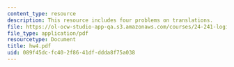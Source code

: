 ```yaml
---
content_type: resource
description: This resource includes four problems on translations.
file: https://ol-ocw-studio-app-qa.s3.amazonaws.com/courses/24-241-logic-i-fall-2005/089f45dcfc402f8641dfddda8f75a038_hw4.pdf
file_type: application/pdf
resourcetype: Document
title: hw4.pdf
uid: 089f45dc-fc40-2f86-41df-ddda8f75a038
---
```

